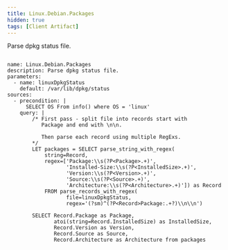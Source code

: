 ```yaml
---
title: Linux.Debian.Packages
hidden: true
tags: [Client Artifact]
---
```


Parse dpkg status file.

<pre><code class="language-yaml">
name: Linux.Debian.Packages
description: Parse dpkg status file.
parameters:
  - name: linuxDpkgStatus
    default: /var/lib/dpkg/status
sources:
  - precondition: |
      SELECT OS From info() where OS = &#x27;linux&#x27;
    query: |
        /* First pass - split file into records start with
           Package and end with \n\n.

           Then parse each record using multiple RegExs.
        */
        LET packages = SELECT parse_string_with_regex(
            string=Record,
            regex=[&#x27;Package:\\s(?P&lt;Package&gt;.+)&#x27;,
                   &#x27;Installed-Size:\\s(?P&lt;InstalledSize&gt;.+)&#x27;,
                   &#x27;Version:\\s(?P&lt;Version&gt;.+)&#x27;,
                   &#x27;Source:\\s(?P&lt;Source&gt;.+)&#x27;,
                   &#x27;Architecture:\\s(?P&lt;Architecture&gt;.+)&#x27;]) as Record
            FROM parse_records_with_regex(
                   file=linuxDpkgStatus,
                   regex=&#x27;(?sm)^(?P&lt;Record&gt;Package:.+?)\\n\\n&#x27;)

        SELECT Record.Package as Package,
               atoi(string=Record.InstalledSize) as InstalledSize,
               Record.Version as Version,
               Record.Source as Source,
               Record.Architecture as Architecture from packages

</code></pre>

